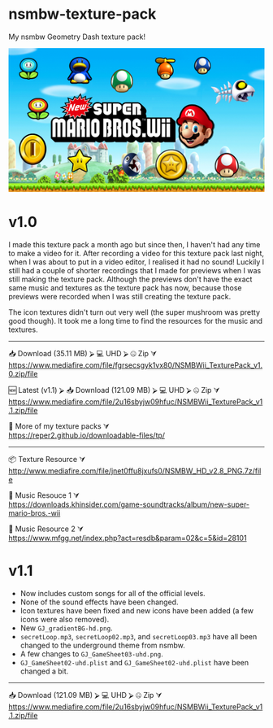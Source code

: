 # nsmbw-texture-pack
My nsmbw Geometry Dash texture pack!

<img src="assets/meta-img.png">

# v1.0
I made this texture pack a month ago but since then, I haven't had any time to make a video for it. After recording a video for this texture pack last night, when I was about to put in a video editor, I realised it had no sound! Luckily I still had a couple of shorter recordings that I made for previews when I was still making the texture pack. Although the previews don't have the exact same music and textures as the texture pack has now, because those previews were recorded when I was still creating the texture pack.

The icon textures didn't turn out very well (the super mushroom was pretty good though). It took me a long time to find the resources for the music and textures.

-----------------------------------------------------------------------------------------------------------------------

📥 Download (35.11 MB) ⮚ 💻 UHD ⮚ 🤐 Zip ⮛<br>
https://www.mediafire.com/file/fgrsecsgyk1vx80/NSMBWii_TexturePack_v1.0.zip/file

🆕 Latest (v1.1) ⮚ 📥 Download (121.09 MB) ⮚ 💻 UHD ⮚ 🤐 Zip ⮛<br>
https://www.mediafire.com/file/2u16sbyjw09hfuc/NSMBWii_TexturePack_v1.1.zip/file

👀 More of my texture packs ⮛<br>
https://reper2.github.io/downloadable-files/tp/

------------------------------------------------------------------------------------------------------------------------

📦 Texture Resource ⮛<br>
http://www.mediafire.com/file/jnet0ffu8jxufs0/NSMBW_HD_v2.8_PNG.7z/file

🎵 Music Resouce 1 ⮛<br>
https://downloads.khinsider.com/game-soundtracks/album/new-super-mario-bros.-wii

🎵 Music Resource 2 ⮛<br>
https://www.mfgg.net/index.php?act=resdb&param=02&c=5&id=28101

# v1.1
* Now includes custom songs for all of the official levels.
* None of the sound effects have been changed.
* Icon textures have been fixed and new icons have been added (a few icons were also removed).
* New `GJ_gradientBG-hd.png`.
* `secretLoop.mp3`, `secretLoop02.mp3`, and `secretLoop03.mp3` have all been changed to the underground theme from nsmbw.
* A few changes to `GJ_GameSheet03-uhd.png`.
* `GJ_GameSheet02-uhd.plist` and `GJ_GameSheet02-uhd.plist` have been changed a bit.

-----------------------------------------------------------------------------------------------------------------------

📥 Download (121.09 MB) ⮚ 💻 UHD ⮚ 🤐 Zip ⮛<br>
https://www.mediafire.com/file/2u16sbyjw09hfuc/NSMBWii_TexturePack_v1.1.zip/file
